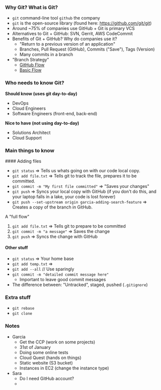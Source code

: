 ### Why Git? What is Git?

* `git` command-line tool `github` the company 
* `git` is the open-source library (found here: https://github.com/git/git)
* Around ~75% of companies use GitHub + Git is primary VCS
* Alternatives to Git + GitHub: SVN, Gerrit, AWS CodeCommit
* Benefits of Git + GitHub? Why do companies use it? 
  * "Return to a previous version of an application"
  * Branches, Pull Request (GitHub), Commits ("Save"), Tags (Version)
  * Many commits in a branch
* "Branch Strategy"
  * [GitHub Flow](https://i0.wp.com/lanziani.com/slides/gitflow/images/gitflow_1.png)
  * [Basic Flow](https://littlekendra.com/images/release-flow.png)
 
### Who needs to know Git?

**Should know (uses git day-to-day)**
* DevOps
* Cloud Engineers
* Software Engineers (front-end, back-end)

**Nice to have (not using day-to-day)**
* Solutions Architect
* Cloud Support

### Main things to know

#### Adding files

* `git status` => Tells us whats going on with our code local copy.
* `git add file.txt` => Tells git to track the file, prepares it to be committed.
* `git commit -m "My first file committed"` => "Saves your changes"
* `git push` => Syncs your local copy with GitHub (if you don't do this, and your laptop falls in a lake, your code is lost forever)
* `git push --set-upstream origin garcia-adding-search-feature` => Creates a copy of the branch in GitHub. 

A "full flow"
1. `git add file.txt` => Tells git to prepare to be committed
2. `git commit -m "a message"` => Saves the change
3. `git push` => Syncs the change with GitHub

#### Other stuff

* `git status` => Your home base
* `git add temp.txt` => 
* `git add --all` // Use sparingly 
* `git commit -m "detailed commit message here"`
  * Important to leave good commit messages
* The difference between: "Untracked", staged, pushed (`.gitignore`)

### Extra stuff

* `git rebase`
* `git clone`


### Notes

* Garcia
  * Get the CCP (work on some projects)
  * 31st of January
  * Doing some online tests
  * Cloud Quest (hands on things)
  * Static website (S3 bucket)
  * Instances in EC2 (change the instance type)
* Sara
  * Do I need GitHub account?
  * 